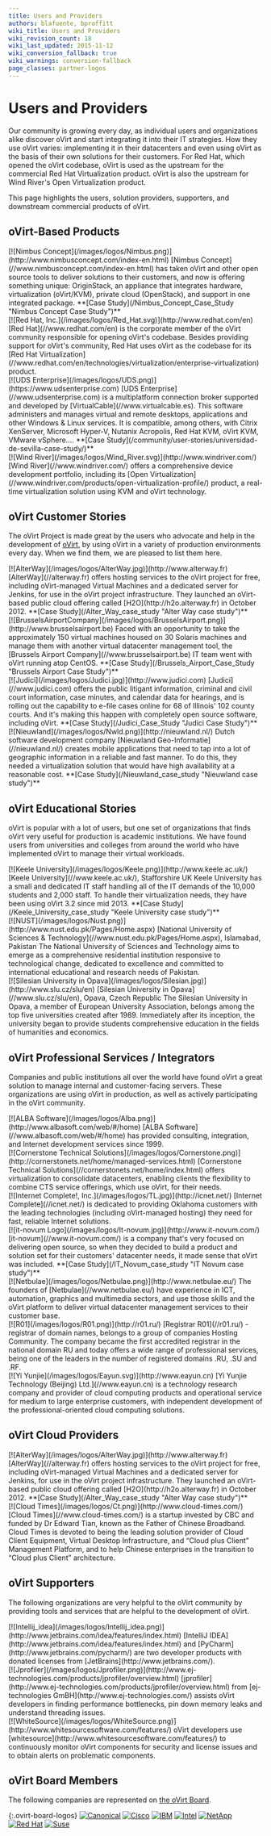 ```yaml
---
title: Users and Providers
authors: blafuente, bproffitt
wiki_title: Users and Providers
wiki_revision_count: 18
wiki_last_updated: 2015-11-12
wiki_conversion_fallback: true
wiki_warnings: conversion-fallback
page_classes: partner-logos
---
```


<!-- TODO: Content review -->

# Users and Providers

Our community is growing every day, as individual users and organizations alike discover oVirt and start integrating it into their IT strategies. How they use oVirt varies: implementing it in their datacenters and even using oVirt as the basis of their own solutions for their customers. For Red Hat, which opened the oVirt codebase, oVirt is used as the upstream for the commercial Red Hat Virtualization product. oVirt is also the upstream for Wind River's Open Virtualization product.

This page highlights the users, solution providers, supporters, and downstream commercial products of oVirt.

## oVirt-Based Products

<div class="parner-block">
[![Nimbus Concept](/images/logos/Nimbus.png)](http://www.nimbusconcept.com/index-en.html)
[Nimbus Concept](//www.nimbusconcept.com/index-en.html) has taken oVirt and other open source tools to deliver solutions to their customers, and now is offering something unique: OriginStack, an appliance that integrates hardware, virtualization (oVirt/KVM), private cloud (OpenStack), and support in one integrated package. **[Case Study](/Nimbus_Concept_Case_Study "Nimbus Concept Case Study")**
</div>

<div class="parner-block">
[![Red Hat, Inc.](/images/logos/Red_Hat.svg)](http://www.redhat.com/en)
[Red Hat](//www.redhat.com/en) is the corporate member of the oVirt community responsible for opening oVirt's codebase. Besides providing support for oVirt's community, Red Hat uses oVirt as the codebase for its [Red Hat Virtualization](//www.redhat.com/en/technologies/virtualization/enterprise-virtualization) product.
</div>

<div class="parner-block">
[![UDS Enterprise](/images/logos/UDS.png)](https://www.udsenterprise.com)
[UDS Enterprise](//www.udsenterprise.com) is a multiplatform connection broker supported and developed by [VirtualCable](//www.virtualcable.es). This software administers and manages virtual and remote desktops, applications and other Windows & Linux services. It is compatible, among others, with Citrix XenServer, Microsoft Hyper-V, Nutanix Acropolis, Red Hat KVM, oVirt KVM, VMware vSphere.... **[Case Study](/community/user-stories/universidad-de-sevilla-case-study/)**
</div>

<div class="parner-block">
[![Wind River](/images/logos/Wind_River.svg)](http://www.windriver.com/)
[Wind River](//www.windriver.com/) offers a comprehensive device development portfolio, including its [Open Virtualization](//www.windriver.com/products/open-virtualization-profile/) product, a real-time virtualization solution using KVM and oVirt technology.
</div>

## oVirt Customer Stories

The oVirt Project is made great by the users who advocate and help in the development of [oVirt](/Download "Download"), by using oVirt in a variety of production environments every day. When we find them, we are pleased to list them here.

<div class="parner-block">
[![AlterWay](/images/logos/AlterWay.jpg)](http://www.alterway.fr)
[AlterWay](//alterway.fr) offers hosting services to the oVirt project for free, including oVirt-managed Virtual Machines and a dedicated server for Jenkins, for use in the oVirt project infrastructure. They launched an oVirt-based public cloud offering called [H2O](http://h2o.alterway.fr) in October 2012. **[Case Study](/Alter_Way_case_study "Alter Way case study")**
</div>

<div class="parner-block">
[![BrusselsAirportCompany](/images/logos/BrusselsAirport.png)](http://www.brusselsairport.be)
Faced with an opportunity to take the approximately 150 virtual machines housed on 30 Solaris machines and manage them with another virtual datacenter management tool, the [Brussels Airport Company](//www.brusselsairport.be) IT team went with oVirt running atop CentOS. **[Case Study](/Brussels_Airport_Case_Study "Brussels Airport Case Study")**
</div>

<div class="parner-block">
[![Judici](/images/logos/Judici.jpg)](http://www.judici.com)
[Judici](//www.judici.com) offers the public litigant information, criminal and civil court information, case minutes, and calendar data for hearings, and is rolling out the capability to e-file cases online for 68 of Illinois' 102 county courts. And it's making this happen with completely open source software, including oVirt. **[Case Study](/Judici_Case_Study "Judici Case Study")**
</div>

<div class="parner-block">
[![Nieuwland](/images/logos/Nwld.png)](http://nieuwland.nl/)
Dutch software development company [Nieuwland Geo-Informatie](//nieuwland.nl/) creates mobile applications that need to tap into a lot of geographic information in a reliable and fast manner. To do this, they needed a virtualization solution that would have high availability at a reasonable cost. **[Case Study](/Nieuwland_case_study "Nieuwland case study")**
</div>

## oVirt Educational Stories

oVirt is popular with a lot of users, but one set of organizations that finds oVirt very useful for production is academic institutions. We have found users from universities and colleges from around the world who have implemented oVirt to manage their virtual workloads.

<div class="parner-block">
[![Keele University](/images/logos/Keele.png)](http://www.keele.ac.uk/)
[Keele University](//www.keele.ac.uk/), Stafforshire UK  
Keele University has a small and dedicated IT staff handling all of the IT demands of the 10,000 students and 2,000 staff. To handle their virtualization needs, they have been using oVirt 3.2 since mid 2013. **[Case Study](/Keele_University_case_study "Keele University case study")**
</div>

<div class="parner-block">
[![NUST](/images/logos/Nust.png)](http://www.nust.edu.pk/Pages/Home.aspx)
[National University of Sciences & Technology](//www.nust.edu.pk/Pages/Home.aspx), Islamabad, Pakistan  
The National University of Sciences and Technology aims to emerge as a comprehensive residential institution responsive to technological change, dedicated to excellence and committed to international educational and research needs of Pakistan.
</div>

<div class="parner-block">
[![Silesian University in Opava](/images/logos/Silesian.jpg)](http://www.slu.cz/slu/en)
[Silesian University in Opava](//www.slu.cz/slu/en), Opava, Czech Republic  
The Silesian University in Opava, a member of European University Association, belongs among the top five universities created after 1989. Immediately after its inception, the university began to provide students comprehensive education in the fields of humanities and economics.
</div>

## oVirt Professional Services / Integrators

Companies and public institutions all over the world have found oVirt a great solution to manage internal and customer-facing servers. These organizations are using oVirt in production, as well as actively participating in the oVirt community.

<div class="parner-block">
[![ALBA Software](/images/logos/Alba.png)](http://www.albasoft.com/web/#/home)
[ALBA Software](//www.albasoft.com/web/#/home) has provided consulting, integration, and Internet development services since 1999.
</div>

<div class="parner-block">
[![Cornerstone Technical Solutions](/images/logos/Cornerstone.png)](http://cornerstonets.net/home/managed-services.html)
[Cornerstone Technical Solutions](//cornerstonets.net/home/index.html) offers virtualization to consolidate datacenters, enabling clients the flexibility to combine CTS service offerings, which use oVirt, for their needs.
</div>

<div class="parner-block">
[![Internet Complete!, Inc.](/images/logos/TL.jpg)](http://icnet.net/)
[Internet Complete](//icnet.net/) is dedicated to providing Oklahoma customers with the leading technologies (including oVirt-managed hosting) they need for fast, reliable Internet solutions.
</div>

<div class="parner-block">
[![it-novum Logo](/images/logos/It-novum.jpg)](http://www.it-novum.com/)
[it-novum](//www.it-novum.com/) is a company that's very focused on delivering open source, so when they decided to build a product and solution set for their customers' datacenter needs, it made sense that oVirt was included. **[Case Study](/IT_Novum_case_study "IT Novum case study")**
</div>

<div class="parner-block">
[![Netbulae](/images/logos/Netbulae.png)](http://www.netbulae.eu/)
The founders of [Netbulae](//www.netbulae.eu/) have experience in ICT, automation, graphics and multimedia sectors, and use those skills and the oVirt platform to deliver virtual datacenter management services to their customer base.
</div>

<div class="parner-block">
[![R01](/images/logos/R01.png)](http://r01.ru/)
[Registrar R01](//r01.ru/) - registrar of domain names, belongs to a group of companies Hosting Community. The company became the first accredited registrar in the national domain RU and today offers a wide range of professional services, being one of the leaders in the number of registered domains .RU, .SU and .RF.
</div>

<div class="parner-block">
[![Yi Yunjie](/images/logos/Eayun.svg)](http://www.eayun.cn)
[Yi Yunjie Technology (Beijing) Ltd.](//www.eayun.cn) is a technology research company and provider of cloud computing products and operational service for medium to large enterprise customers, with independent development of the professional-oriented cloud computing solutions.
</div>

## oVirt Cloud Providers

<div class="parner-block">
[![AlterWay](/images/logos/AlterWay.jpg)](http://www.alterway.fr)
[AlterWay](//alterway.fr) offers hosting services to the oVirt project for free, including oVirt-managed Virtual Machines and a dedicated server for Jenkins, for use in the oVirt project infrastructure. They launched an oVirt-based public cloud offering called [H2O](http://h2o.alterway.fr) in October 2012. **[Case Study](/Alter_Way_case_study "Alter Way case study")**
</div>

<div class="parner-block">
[![Cloud Times](/images/logos/Ct.png)](http://www.cloud-times.com/)
[Cloud Times](//www.cloud-times.com/) is a startup invested by CBC and funded by Dr Edward Tian, known as the Father of Chinese Broadband. Cloud Times is devoted to being the leading solution provider of Cloud Client Equipment, Virtual Desktop Infrastructure, and “Cloud plus Client” Management Platform, and to help Chinese enterprises in the transition to “Cloud plus Client” architecture.
</div>

## oVirt Supporters

The following organizations are very helpful to the oVirt community by providing tools and services that are helpful to the development of oVirt.

<div class="parner-block">
[![Intellij_idea](/images/logos/Intellij_idea.png)](http://www.jetbrains.com/idea/features/index.html)
[IntelliJ IDEA](http://www.jetbrains.com/idea/features/index.html) and [PyCharm](http://www.jetbrains.com/pycharm/) are two developer products with donated licenses from [JetBrains](http://www.jetbrains.com/).
</div>

<div class="parner-block">
[![Jprofiler](/images/logos/Jprofiler.png)](http://www.ej-technologies.com/products/jprofiler/overview.html)
[jprofiler](http://www.ej-technologies.com/products/jprofiler/overview.html) from [ej-technologies GmBH](http://www.ej-technologies.com/) assists oVirt developers in finding performance bottlenecks, pin down memory leaks and understand threading issues.
</div>

<div class="parner-block">
[![WhiteSource](/images/logos/WhiteSource.png)](http://www.whitesourcesoftware.com/features/)
oVirt developers use [whitesource](http://www.whitesourcesoftware.com/features/) to continuously monitor oVirt components for security and
license issues and to obtain alerts on problematic components.
</div>

## oVirt Board Members

The following companies are represented on [the oVirt Board](/OVirt_Board "OVirt Board").

{:.ovirt-board-logos}
[![Canonical](/images/logos/Canonical.svg)](http://canonical.com/)
[![Cisco](/images/logos/Cisco.svg)](http://cisco.com/)
[![IBM](/images/logos/IBM.svg)](http://ibm.com/)
[![Intel](/images/logos/Intel.svg)](http://intel.com/)
[![NetApp](/images/logos/NetAPP.svg)](http://netapp.com/)
[![Red Hat](/images/logos/Red_Hat.svg)](http://redhat.com/)
[![Suse](/images/logos/SUSE.svg)](http://suse.com/)
